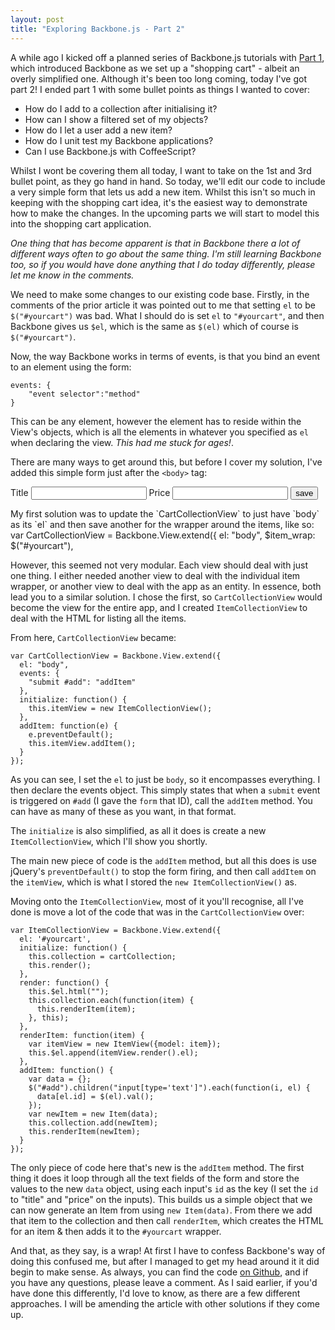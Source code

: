 ```yaml
---
layout: post
title: "Exploring Backbone.js - Part 2"
---
```


A while ago I kicked off a planned series of Backbone.js tutorials with [Part 1](http://javascriptplayground.com/blog/2012/04/backbone-js-tutorial-1), which introduced Backbone as we set up a "shopping cart" - albeit an overly simplified one. Although it's been too long coming, today I've got part 2! I ended part 1 with some bullet points as things I wanted to cover:

* How do I add to a collection after initialising it?
* How can I show a filtered set of my objects?
* How do I let a user add a new item?
* How do I unit test my Backbone applications?
* Can I use Backbone.js with CoffeeScript?

Whilst I wont be covering them all today, I want to take on the 1st and 3rd bullet point, as they go hand in hand. So today, we'll edit our code to include a very simple form that lets us add a new item. Whilst this isn't so much in keeping with the shopping cart idea, it's the easiest way to demonstrate how to make the changes. In the upcoming parts we will start to model this into the shopping cart application.

_One thing that has become apparent is that in Backbone there a lot of different ways often to go about the same thing. I'm still learning Backbone too, so if you would have done anything that I do today differently, please let me know in the comments._

We need to make some changes to our existing code base. Firstly, in the comments of the prior article it was pointed out to me that setting `el` to be `$("#yourcart")` was bad. What I should do is set `el` to `"#yourcart"`, and then Backbone gives us `$el`, which is the same as `$(el)` which of course is `$("#yourcart")`.

Now, the way Backbone works in terms of events, is that you bind an event to an element using the form:

    events: {
    	"event selector":"method"
    }

This can be any element, however the element has to reside within the View's objects, which is all the elements in whatever you specified as `el` when declaring the view. _This had me stuck for ages!_.

There are many ways to get around this, but before I cover my solution, I've added this simple form just after the `<body>` tag:
<form id="add">
<label>Title</label>
<input id="title" type="text" />
<label>Price</label>
<input id="price" type="text" />
<input type="submit" value="save" />
</form>
My first solution was to update the `CartCollectionView` to just have `body` as its `el` and then save another for the wrapper around the items, like so:
var CartCollectionView = Backbone.View.extend({
el: "body",
$item_wrap: $("#yourcart"),

However, this seemed not very modular. Each view should deal with just one thing. I either needed another view to deal with the individual item wrapper, or another view to deal with the app as an entity. In essence, both lead you to a similar solution. I chose the first, so `CartCollectionView` would become the view for the entire app, and I created `ItemCollectionView` to deal with the HTML for listing all the items.

From here, `CartCollectionView` became:

    var CartCollectionView = Backbone.View.extend({
      el: "body",
      events: {
        "submit #add": "addItem"
      },
      initialize: function() {
        this.itemView = new ItemCollectionView();
      },
      addItem: function(e) {
        e.preventDefault();
        this.itemView.addItem();
      }
    });

As you can see, I set the `el` to just be `body`, so it encompasses everything. I then declare the events object. This simply states that when a `submit` event is triggered on `#add` (I gave the `form` that ID), call the `addItem` method. You can have as many of these as you want, in that format.

The `initialize` is also simplified, as all it does is create a new `ItemCollectionView`, which I'll show you shortly.

The main new piece of code is the `addItem` method, but all this does is use jQuery's `preventDefault()` to stop the form firing, and then call `addItem` on the `itemView`, which is what I stored the `new ItemCollectionView()` as.

Moving onto the `ItemCollectionView`, most of it you'll recognise, all I've done is move a lot of the code that was in the `CartCollectionView` over:

    var ItemCollectionView = Backbone.View.extend({
      el: '#yourcart',
      initialize: function() {
        this.collection = cartCollection;
        this.render();
      },
      render: function() {
        this.$el.html("");
        this.collection.each(function(item) {
          this.renderItem(item);
        }, this);
      },
      renderItem: function(item) {
        var itemView = new ItemView({model: item});
        this.$el.append(itemView.render().el);
      },
      addItem: function() {
        var data = {};
        $("#add").children("input[type='text']").each(function(i, el) {
          data[el.id] = $(el).val();
        });
        var newItem = new Item(data);
        this.collection.add(newItem);
        this.renderItem(newItem);
      }
    });

The only piece of code here that's new is the `addItem` method. The first thing it does it loop through all the text fields of the form and store the values to the new `data` object, using each input's `id` as the key (I set the `id` to "title" and "price" on the inputs). This builds us a simple object that we can now generate an Item from using `new Item(data)`. From there we add that item to the collection and then call `renderItem`, which creates the HTML for an item & then adds it to the `#yourcart` wrapper.

And that, as they say, is a wrap! At first I have to confess Backbone's way of doing this confused me, but after I managed to get my head around it it did begin to make sense. As always, you can find the code [on Github](https://github.com/jackfranklin/JS-Playground-Backbone/tree/tutorial2), and if you have any questions, please leave a comment. As I said earlier, if you'd have done this differently, I'd love to know, as there are a few different approaches. I will be amending the article with other solutions if they come up.
